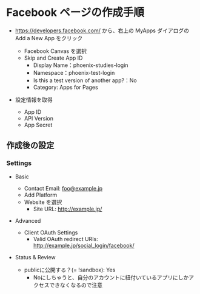 # Facebook ページの作成手順

- https://developers.facebook.com/ から、右上の MyApps ダイアログの Add a New App をクリック
  - Facebook Canvas を選択
  - Skip and Create App ID
    - Display Name：phoenix-studies-login
    - Namespace：phoenix-test-login
    - Is this a test version of another app?：No
    - Category: Apps for Pages

- 設定情報を取得
  - App ID
  - API Version
  - App Secret

## 作成後の設定
### Settings
- Basic
  - Contact Email: foo@example.jp
  - Add Platform
  - Website を選択
    - Site URL: http://example.jp/

- Advanced
  - Client OAuth Settings
    - Valid OAuth redirect URIs: http://example.jp/social_login/facebook/

- Status & Review
    - publicに公開する？(= !sandbox): Yes
        - Noにしちゃうと、自分のアカウントに紐付いているアプリにしかアクセスできなくなるので注意
